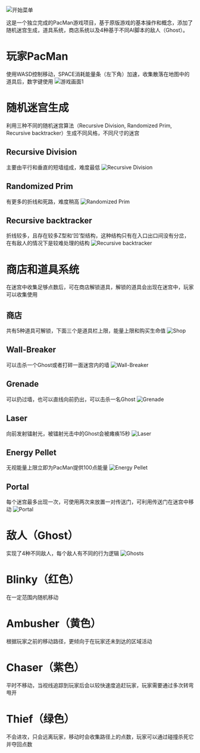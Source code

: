 ![开始菜单](https://github.com/NaughtyFishRei/PacManProject/raw/master/ScreenShots/1.mainmenu.PNG)

这是一个独立完成的PacMan游戏项目，基于原版游戏的基本操作和概念，添加了随机迷宫生成，道具系统，商店系统以及4种基于不同AI脚本的敌人（Ghost）。

# 玩家PacMan
使用WASD控制移动，SPACE消耗能量条（左下角）加速，收集散落在地图中的道具后，数字键使用
![游戏画面1](https://github.com/NaughtyFishRei/PacManProject/raw/master/ScreenShots/8.game.PNG)

# 随机迷宫生成
利用三种不同的随机迷宫算法（Recursive Division, Randomized Prim, Recursive backtracker）生成不同风格，不同尺寸的迷宫
## Recursive Division
主要由平行和垂直的短墙组成，难度最低
![Recursive Division](https://github.com/NaughtyFishRei/PacManProject/raw/master/ScreenShots/RD.PNG)
## Randomized Prim
有更多的折线和死路，难度稍高
![Randomized Prim](https://github.com/NaughtyFishRei/PacManProject/raw/master/ScreenShots/Prim.PNG)
## Recursive backtracker
折线较多，且存在较多Z型和‘凹’型结构，这种结构只有在入口出口间没有分岔，在有敌人的情况下是较难处理的结构
![Recursive backtracker](https://github.com/NaughtyFishRei/PacManProject/raw/master/ScreenShots/RBwithMark.png)

# 商店和道具系统
在迷宫中收集足够点数后，可在商店解锁道具，解锁的道具会出现在迷宫中，玩家可以收集使用
## 商店
共有5种道具可解锁，下面三个是道具栏上限，能量上限和购买生命值
![Shop](https://github.com/NaughtyFishRei/PacManProject/raw/master/ScreenShots/ui3.PNG)
## Wall-Breaker
可以击杀一个Ghost或者打碎一面迷宫内的墙
![Wall-Breaker](https://github.com/NaughtyFishRei/PacManProject/raw/master/ScreenShots/wallbreaker.PNG)
## Grenade
可以扔过墙，也可以直线向前扔出，可以击杀一名Ghost
![Grenade](https://github.com/NaughtyFishRei/PacManProject/raw/master/ScreenShots/grenade.PNG)
## Laser
向前发射镭射光，被镭射光击中的Ghost会被瘫痪15秒
![Laser](https://github.com/NaughtyFishRei/PacManProject/raw/master/ScreenShots/laser.PNG)
## Energy Pellet
无视能量上限立即为PacMan提供100点能量
![Energy Pellet](https://github.com/NaughtyFishRei/PacManProject/raw/master/ScreenShots/pellet.PNG)
## Portal
每个迷宫最多出现一次，可使用两次来放置一对传送门，可利用传送门在迷宫中移动
![Portal](https://github.com/NaughtyFishRei/PacManProject/raw/master/ScreenShots/portal.PNG)

# 敌人（Ghost）
实现了4种不同敌人，每个敌人有不同的行为逻辑
![Ghosts](https://github.com/NaughtyFishRei/PacManProject/raw/master/ScreenShots/ghosts.PNG)
# Blinky（红色）
在一定范围内随机移动
# Ambusher（黄色）
根据玩家之前的移动路径，更倾向于在玩家还未到达的区域活动
# Chaser（紫色）
平时不移动，当视线追踪到玩家后会以较快速度追赶玩家，玩家需要通过多次转弯甩开
# Thief（绿色）
不会进攻，只会远离玩家，移动时会收集路径上的点数，玩家可以通过碰撞杀死它并夺回点数
